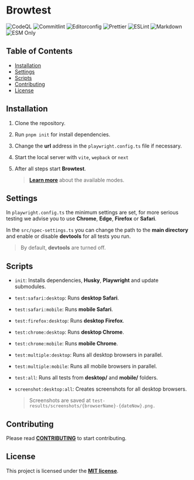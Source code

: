 # Browtest

![CodeQL](https://img.shields.io/github/actions/workflow/status/archoleat/browtest/codeql.yaml?label=CodeQL)
![Commitlint](https://img.shields.io/github/actions/workflow/status/archoleat/browtest/commitlint.yaml?label=Commitlint)
![Editorconfig](https://img.shields.io/github/actions/workflow/status/archoleat/browtest/editorconfig.yaml?label=Editorconfig)
![Prettier](https://img.shields.io/github/actions/workflow/status/archoleat/browtest/prettier.yaml?label=Prettier)
![ESLint](https://img.shields.io/github/actions/workflow/status/archoleat/browtest/eslint.yaml?label=ESLint)
![Markdown](https://img.shields.io/github/actions/workflow/status/archoleat/browtest/markdown.yaml?label=Markdown)
![ESM Only](https://img.shields.io/badge/ESM-only-gray?labelColor=fe0)

## Table of Contents

-   [Installation](#installation)
-   [Settings](#settings)
-   [Scripts](#scripts)
-   [Contributing](#contributing)
-   [License](#license)

## Installation

1.  Clone the repository.

1.  Run `pnpm init` for install dependencies.

1.  Change the **url** address in the `playwright.config.ts` file
    if necessary.

1.  Start the local server with `vite`, `wepback` or `next`

1.  After all steps start **Browtest**.

    > [**Learn more**](#scripts) about the available modes.

## Settings

In `playwright.config.ts` the minimum settings are set,
for more serious testing we advise you to use **Chrome**, **Edge**, **Firefox**
or **Safari**.

In the `src/spec-settings.ts` you can change the path
to the **main directory** and enable or disable **devtools** for
all tests you run.

> By default, **devtools** are turned off.

## Scripts

-   `init`: Installs dependencies, **Husky**, **Playwright**
    and update submodules.

-   `test:safari:desktop`: Runs **desktop Safari**.

-   `test:safari:mobile`: Runs **mobile Safari**.

-   `test:firefox:desktop`: Runs **desktop Firefox**.

-   `test:chrome:desktop`: Runs **desktop Chrome**.

-   `test:chrome:mobile`: Runs **mobile Chrome**.

-   `test:multiple:desktop`: Runs all desktop browsers in parallel.

-   `test:multiple:mobile`: Runs all mobile browsers in parallel.

-   `test:all`: Runs all tests from **desktop/** and **mobile/** folders.

-   `screenshot:desktop:all`: Creates screenshots for all desktop browsers.

    > Screenshots are saved at
    > `test-results/screenshots/{browserName}-{dateNow}.png.`

## Contributing

Please read [**CONTRIBUTING**](https://github.com/archoleat/.github/blob/main/CONTRIBUTING.md)
to start contributing.

## License

This project is licensed under the [**MIT license**](LICENSE).
